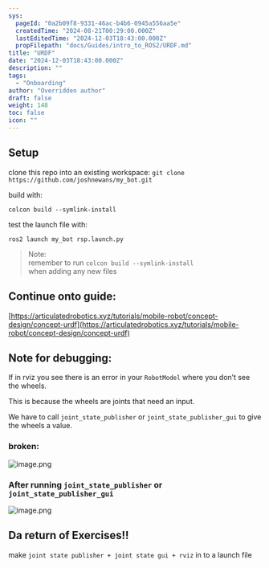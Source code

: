 ```yaml
---
sys:
  pageId: "0a2b09f8-9331-46ac-b4b6-0945a556aa5e"
  createdTime: "2024-08-21T00:29:00.000Z"
  lastEditedTime: "2024-12-03T18:43:00.000Z"
  propFilepath: "docs/Guides/intro_to_ROS2/URDF.md"
title: "URDF"
date: "2024-12-03T18:43:00.000Z"
description: ""
tags:
  - "Onboarding"
author: "Overridden author"
draft: false
weight: 148
toc: false
icon: ""
---
```


## Setup

clone this repo into an existing workspace:
`git clone https://github.com/joshnewans/my_bot.git`

build with:

`colcon build --symlink-install`

test the launch file with:

`ros2 launch my_bot rsp.launch.py`

> Note:  
> remember to run `colcon build --symlink-install`  
> when adding any new files

## Continue onto guide:

[https://articulatedrobotics.xyz/tutorials/mobile-robot/concept-design/concept-urdf](https://articulatedrobotics.xyz/tutorials/mobile-robot/concept-design/concept-urdf)

## Note for debugging:

If in rviz you see there is an error in your `RobotModel` where you don’t see the wheels.

This is because the wheels are joints that need an input. 

We have to call `joint_state_publisher` or `joint_state_publisher_gui` to give the wheels a value.

### broken:

![image.png](https://prod-files-secure.s3.us-west-2.amazonaws.com/d518164a-d88e-44d1-a4ee-3adb3bd8bce0/96a1d089-1f17-4dbf-8563-f2aef56a4d37/image.png?X-Amz-Algorithm=AWS4-HMAC-SHA256&X-Amz-Content-Sha256=UNSIGNED-PAYLOAD&X-Amz-Credential=ASIAZI2LB466YKHJQFC7%2F20250226%2Fus-west-2%2Fs3%2Faws4_request&X-Amz-Date=20250226T021226Z&X-Amz-Expires=3600&X-Amz-Security-Token=IQoJb3JpZ2luX2VjEBkaCXVzLXdlc3QtMiJIMEYCIQD5BWL0GVa0wb92gkPybxIo4vNYKXbvqbDNq63m03LVmgIhAO8SEzDbbzoZ7fBTC7Vs09GG5%2FgoromGjiQ%2Fl%2FTK0qf3Kv8DCFEQABoMNjM3NDIzMTgzODA1Igw2KKvdtXDEuXQqruUq3AMOo2xdRABmcLU1MBWGmvrHRMWNvOBdwxsyfP3nRqu%2BChN2mryypNt3Sv2nLh%2BP%2F6qrJPNQQKFR7CyF4uqYJIL5TR9EPr6%2BJu9C7RLugnLh6f7nxj2f5vpWxwJnFIHsqNuyE2DxTXpXnrgARKKy%2Fl1pt7Us762LA%2FtMa20qeCpWgAcCnNTOyq68Drrm5lfWdWZDSMeNAi48Q53k84fN%2FPyfUF6T9JHmiBp7TVei9NK%2FrMqB30Z3j2iCIBqY%2Bq%2Bz%2FL8HGw4E3qER3pHp7kooFrPC15Q9wq0WMs4Odl7TUsTIwrvqb4Msy3OOY2ahSakF5sRLPYL0DCPm2yZP0v0Er15trcekc1UJueKNYuY9JalsFG0qgLY35uvPSSH2VJF0J0tnMjUI42%2FBwGF3wiSLbLgzcVdBHSk6IdAyfeHH5X7nEkIvTe0Ptd58lD%2B1hTcpEshayDuGtv4cOSAIWiK1n2VyeJW3z06FPmSrTBCiGDnPbFTgkLhUKRxs%2FlaEt0%2Bnqjfnfyt7DErAOCTuwVwwbdyOK1nTDzGfQWaruBXLptw%2BaUtV2BmgI2pCmBr8uF48tup1ZRrkG2ImwmQzkanGRSpeOyOW0sPTLoXKScskuK%2FLPmAN3I8H40Ga%2BoW%2BnzD7vPm9BjqkAS1%2BeBGcvvHW7axKOqDlxb2zf7otcOk6e450TSgOmRsL5iIU7MpUU8aoBGiVORWnIMvNdr8dr5l14OtVO9UwYga%2FFsRF4YE3nVUrdw9ttJEWaGcCe4jeyH3PLvXezHh%2BZNgLfpkh9ZRN2NJ%2BoGxrpXYFDg41IaNGFUYriPA1Ivb7ESE%2FS4XUdcUXbUT8ChbPEdLHLS0Ys7cHyVtuFrCV0zEazQxC&X-Amz-Signature=08558c675bf9ca4d80155ab4ae3bdaf5f49e74b60a51e1b151fa83acd9dbaf28&X-Amz-SignedHeaders=host&x-id=GetObject)

### After running `joint_state_publisher` or `joint_state_publisher_gui`

![image.png](https://prod-files-secure.s3.us-west-2.amazonaws.com/d518164a-d88e-44d1-a4ee-3adb3bd8bce0/130c99c7-1b0b-4031-9953-844fc3950ff4/image.png?X-Amz-Algorithm=AWS4-HMAC-SHA256&X-Amz-Content-Sha256=UNSIGNED-PAYLOAD&X-Amz-Credential=ASIAZI2LB466YKHJQFC7%2F20250226%2Fus-west-2%2Fs3%2Faws4_request&X-Amz-Date=20250226T021226Z&X-Amz-Expires=3600&X-Amz-Security-Token=IQoJb3JpZ2luX2VjEBkaCXVzLXdlc3QtMiJIMEYCIQD5BWL0GVa0wb92gkPybxIo4vNYKXbvqbDNq63m03LVmgIhAO8SEzDbbzoZ7fBTC7Vs09GG5%2FgoromGjiQ%2Fl%2FTK0qf3Kv8DCFEQABoMNjM3NDIzMTgzODA1Igw2KKvdtXDEuXQqruUq3AMOo2xdRABmcLU1MBWGmvrHRMWNvOBdwxsyfP3nRqu%2BChN2mryypNt3Sv2nLh%2BP%2F6qrJPNQQKFR7CyF4uqYJIL5TR9EPr6%2BJu9C7RLugnLh6f7nxj2f5vpWxwJnFIHsqNuyE2DxTXpXnrgARKKy%2Fl1pt7Us762LA%2FtMa20qeCpWgAcCnNTOyq68Drrm5lfWdWZDSMeNAi48Q53k84fN%2FPyfUF6T9JHmiBp7TVei9NK%2FrMqB30Z3j2iCIBqY%2Bq%2Bz%2FL8HGw4E3qER3pHp7kooFrPC15Q9wq0WMs4Odl7TUsTIwrvqb4Msy3OOY2ahSakF5sRLPYL0DCPm2yZP0v0Er15trcekc1UJueKNYuY9JalsFG0qgLY35uvPSSH2VJF0J0tnMjUI42%2FBwGF3wiSLbLgzcVdBHSk6IdAyfeHH5X7nEkIvTe0Ptd58lD%2B1hTcpEshayDuGtv4cOSAIWiK1n2VyeJW3z06FPmSrTBCiGDnPbFTgkLhUKRxs%2FlaEt0%2Bnqjfnfyt7DErAOCTuwVwwbdyOK1nTDzGfQWaruBXLptw%2BaUtV2BmgI2pCmBr8uF48tup1ZRrkG2ImwmQzkanGRSpeOyOW0sPTLoXKScskuK%2FLPmAN3I8H40Ga%2BoW%2BnzD7vPm9BjqkAS1%2BeBGcvvHW7axKOqDlxb2zf7otcOk6e450TSgOmRsL5iIU7MpUU8aoBGiVORWnIMvNdr8dr5l14OtVO9UwYga%2FFsRF4YE3nVUrdw9ttJEWaGcCe4jeyH3PLvXezHh%2BZNgLfpkh9ZRN2NJ%2BoGxrpXYFDg41IaNGFUYriPA1Ivb7ESE%2FS4XUdcUXbUT8ChbPEdLHLS0Ys7cHyVtuFrCV0zEazQxC&X-Amz-Signature=06665433c46bd723c57fbd4ea41ad993f34f4761a3ef8cdf22e3436ca344b2ca&X-Amz-SignedHeaders=host&x-id=GetObject)

## Da return of Exercises!!

make `joint state publisher + joint state gui + rviz` in to a launch file
